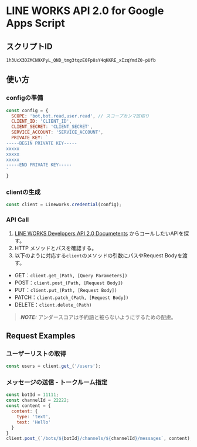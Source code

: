# LINE WORKS API 2.0 for Google Apps Script
## スクリプトID
`1h3UcX3DZMCN9XPyL_QND_tmg3tqzE0Fp8sY4qKKRE_xIzqYmdZ0-pUfb`

## 使い方
### configの準備
```javascript
const config = {
  SCOPE: 'bot,bot.read,user.read', // スコープカンマ区切り
  CLIENT_ID: 'CLIENT_ID',
  CLIENT_SECRET: 'CLIENT_SECRET',
  SERVICE_ACCOUNT: 'SERVICE_ACCOUNT',
  PRIVATE_KEY: `
-----BEGIN PRIVATE KEY-----
xxxxx
xxxxx
xxxxx
-----END PRIVATE KEY-----
`
}
```

### clientの生成
```javascript
const client = Lineworks.credential(config);
```

### API Call
1. [LINE WORKS Developers API 2.0 Documetents](https://developers.worksmobile.com/jp/reference/introduction?lang=ja) からコールしたいAPIを探す。
2. HTTP メソッドとパスを確認する。
3. 以下のように対応する`client`のメソッドの引数にパスやRequest Bodyを渡す。
- GET：`client.get_(Path, [Query Parameters])`
- POST：`client.post_(Path, [Request Body])`
- PUT：`client.put_(Path, [Request Body])`
- PATCH：`client.patch_(Path, [Request Body])`
- DELETE：`client.delete_(Path)`

> **_NOTE:_** アンダースコアは予約語と被らないようにするための配慮。


## Request Examples
### ユーザーリストの取得
```javascript
const users = client.get_('/users');
```

### メッセージの送信 - トークルーム指定
```javascript
const botId = 11111;
const channelId = 22222;
const content = {
  content: {
    type: 'text',
    text: 'Hello'
  }
}
client.post_(`/bots/${botId}/channels/${channelId}/messages`, content);
```
